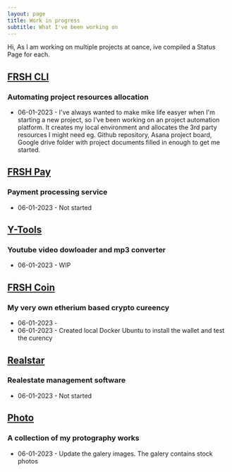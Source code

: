 ```yaml
---
layout: page
title: Work in progress
subtitle: What I've been working on
---
```


Hi,
As I am working on multiple projects at oance, ive compiled a Status Page for each.

## [FRSH CLI]()
### Automating project resources allocation 

- 06-01-2023 - I've always wanted to make mike life easyer when I'm starting a new project, so I've been working on an project automation platform. It creates my local environment and allocates the 3rd party resources I might need eg. Github repository, Asana project board, Google drive folder with project documents filled in enough to get me started.

## [FRSH Pay]()
### Payment processing service

- 06-01-2023 - Not started

## [Y-Tools]()
### Youtube video dowloader and mp3 converter

- 06-01-2023 - WIP

## [FRSH Coin]()
### My very own etherium based crypto cureency

- 06-01-2023 - 
- 06-01-2023 - Created local Docker Ubuntu to install the wallet and test the curency

## [Realstar]()
### Realestate management software

- 06-01-2023 - Not started


## [Photo]()
### A collection of my protography works

- 06-01-2023 - Update the galery images. The galery contains stock photos